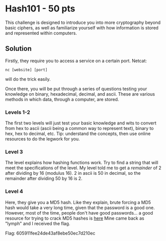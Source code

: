 # **Hash101 - 50 pts**

This challenge is designed to introduce you into more cryptography beyond basic ciphers, as well as familiarize yourself with how information is stored and represented within computers.


## **Solution**
Firstly, they require you to access a service on a certain port. Netcat:
```
nc [website] [port]
```
will do the trick easily.

Once there, you will be put through a series of questions testing your knowledge on binary, hexadecimal, decimal, and ascii. These are various methods in which data, through a computer, are stored.


### **Levels 1-2**
The first two levels will just test your basic knowledge and wits to convert from hex to ascii (ascii being a common way to represent text), binary to hex, hex to decimal, etc. Tip: understand the concepts, then use online resources to do the legwork for you.


### **Level 3**
The level explains how hashing functions work. Try to find a string that will meet the specifications of the level. My level told me to get a *remainder* of 2 after dividing by 16 (modulus 16). 2 in ascii is 50 in decimal, so the remainder after dividing 50 by 16 is 2.


### **Level 4**
Here, they give you a MD5 hash. Like they explain, brute forcing a MD5 hash would take a very long time, given that the password is a good one. However, most of the time, people don't have good passwords... a good resource for trying to crack MD5 hashes is [here](https://hashkiller.co.uk/md5-decrypter.aspx)
Mine came back as "lymph" and I received the flag.



Flag: 605911fee24de43af8ebe50ec7d210ec
